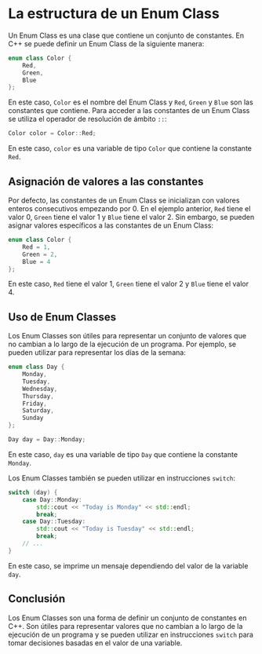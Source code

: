 # La estructura de un Enum Class

Un Enum Class es una clase que contiene un conjunto de constantes. En C++ se puede definir un Enum Class de la siguiente
manera:

```cpp
enum class Color {
    Red,
    Green,
    Blue
};
```

En este caso, `Color` es el nombre del Enum Class y `Red`, `Green` y `Blue` son las constantes que contiene. Para
acceder a las constantes de un Enum Class se utiliza el operador de resolución de ámbito `::`:

```cpp
Color color = Color::Red;
```

En este caso, `color` es una variable de tipo `Color` que contiene la constante `Red`.

## Asignación de valores a las constantes

Por defecto, las constantes de un Enum Class se inicializan con valores enteros consecutivos empezando por 0. En el
ejemplo anterior, `Red` tiene el valor 0, `Green` tiene el valor 1 y `Blue` tiene el valor 2. Sin embargo, se pueden
asignar valores específicos a las constantes de un Enum Class:

```c++
enum class Color {
    Red = 1,
    Green = 2,
    Blue = 4
};
```

En este caso, `Red` tiene el valor 1, `Green` tiene el valor 2 y `Blue` tiene el valor 4.

## Uso de Enum Classes

Los Enum Classes son útiles para representar un conjunto de valores que no cambian a lo largo de la ejecución de un
programa. Por ejemplo, se pueden utilizar para representar los días de la semana:

```c++
enum class Day {
    Monday,
    Tuesday,
    Wednesday,
    Thursday,
    Friday,
    Saturday,
    Sunday
};

Day day = Day::Monday;
```

En este caso, `day` es una variable de tipo `Day` que contiene la constante `Monday`.

Los Enum Classes también se pueden utilizar en instrucciones `switch`:

```c++
switch (day) {
    case Day::Monday:
        std::cout << "Today is Monday" << std::endl;
        break;
    case Day::Tuesday:
        std::cout << "Today is Tuesday" << std::endl;
        break;
    // ...
}
```

En este caso, se imprime un mensaje dependiendo del valor de la variable `day`.

## Conclusión

Los Enum Classes son una forma de definir un conjunto de constantes en C++. Son útiles para representar valores que no
cambian a lo largo de la ejecución de un programa y se pueden utilizar en instrucciones `switch` para tomar decisiones
basadas en el valor de una variable.